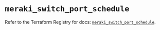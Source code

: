 # `meraki_switch_port_schedule`

Refer to the Terraform Registry for docs: [`meraki_switch_port_schedule`](https://registry.terraform.io/providers/ciscodevnet/meraki/1.7.1/docs/resources/switch_port_schedule).
